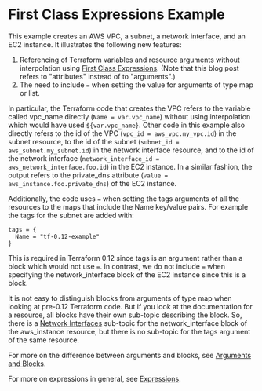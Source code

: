 # First Class Expressions Example
This example creates an AWS VPC, a subnet, a network interface, and an EC2 instance. It illustrates the following new features:
1. Referencing of Terraform variables and resource arguments without interpolation using [First Class Expressions](https://www.hashicorp.com/blog/terraform-0-12-preview-first-class-expressions). (Note that this blog post refers to "attributes" instead of to "arguments".)
1. The need to include `=` when setting the value for arguments of type map or list.

In particular, the Terraform code that creates the VPC refers to the variable called vpc_name directly (`Name = var.vpc_name`) without using interpolation which would have used `${var.vpc_name}`. Other code in this example also directly refers to the id of the VPC (`vpc_id = aws_vpc.my_vpc.id`) in the subnet resource, to the id of the subnet (`subnet_id = aws_subnet.my_subnet.id`) in the network interface resource, and to the id of the network interface (`network_interface_id = aws_network_interface.foo.id`) in the EC2 instance. In a similar fashion, the output refers to the private_dns attribute (`value = aws_instance.foo.private_dns`) of the EC2 instance.

Additionally, the code uses `=` when setting the tags arguments of all the resources to the maps that include the Name key/value pairs.  For example the tags for the subnet are added with:
```
tags = {
  Name = "tf-0.12-example"
}
```
This is required in Terraform 0.12 since tags is an argument rather than a block which would not use `=`. In contrast, we do not include `=` when specifying the network_interface block of the EC2 instance since this is a block.

It is not easy to distinguish blocks from arguments of type map when looking at pre-0.12 Terraform code. But if you look at the documentation for a resource, all blocks have their own sub-topic describing the block. So, there is a [Network Interfaces](https://www.terraform.io/docs/providers/aws/r/instance.html#network-interfaces) sub-topic for the network_interface block of the aws_instance resource, but there is no sub-topic for the tags argument of the same resource.

For more on the difference between arguments and blocks, see [Arguments and Blocks](https://www.terraform.io/docs/configuration/syntax.html#arguments-and-blocks).

For more on expressions in general, see [Expressions](https://www.terraform.io/docs/configuration/expressions.html).
